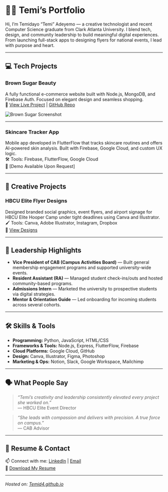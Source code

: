 # 👋🏾 Temi’s Portfolio

Hi, I’m Temidayo “Temi” Adeyemo — a creative technologist and recent Computer Science graduate from Clark Atlanta University. I blend tech, design, and community leadership to build meaningful digital experiences. From launching full-stack apps to designing flyers for national events, I lead with purpose and heart.

---

## 💻 Tech Projects

### **Brown Sugar Beauty**
A fully functional e-commerce website built with Node.js, MongoDB, and Firebase Auth. Focused on elegant design and seamless shopping.  
🔗 [View Live Project](https://link-to-your-project.com) | [GitHub Repo](https://github.com/Temid4/brownsugar)

![Brown Sugar Screenshot](images/BrownSugarHair/preview.png)

---

### **Skincare Tracker App**
Mobile app developed in FlutterFlow that tracks skincare routines and offers AI-powered skin analysis. Built with Firebase, Google Cloud, and custom UX logic.  
🛠️ Tools: Firebase, FlutterFlow, Google Cloud  
🔗 [Demo Available Upon Request]

---

## 🎨 Creative Projects

### **HBCU Elite Flyer Designs**
Designed branded social graphics, event flyers, and airport signage for HBCU Elite Hooper Camp under tight deadlines using Canva and Illustrator.  
🖌️ Tools: Canva, Adobe Illustrator, Instagram, Dropbox  
📸 [View Designs](images/HBCUElite/)

---

## 🧠 Leadership Highlights

- **Vice President of CAB (Campus Activities Board)** — Built general membership engagement programs and supported university-wide events.
- **Resident Assistant (RA)** — Managed student check-ins/outs and hosted community-based programs.
- **Admissions Intern** — Marketed the university to prospective students via digital strategies.
- **Mentor & Orientation Guide** — Led onboarding for incoming students across several cohorts.

---

## 🛠️ Skills & Tools

- **Programming:** Python, JavaScript, HTML/CSS  
- **Frameworks & Tools:** Node.js, Express, FlutterFlow, Firebase  
- **Cloud Platforms:** Google Cloud, GitHub  
- **Design:** Canva, Illustrator, Figma, Photoshop  
- **Marketing & Ops:** Notion, Slack, Google Workspace, Mailchimp  

---

## 🗣️ What People Say

> *“Temi’s creativity and leadership consistently elevated every project she worked on.”*  
> — HBCU Elite Event Director

> *“She leads with compassion and delivers with precision. A true force on campus.”*  
> — CAB Advisor

---

## 📄 Resume & Contact

📫 Connect with me: [LinkedIn](https://www.linkedin.com/in/temidayoadeyemo/) | [Email](mailto:molenopesoluwa@gmail.com)  
📄 [Download My Resume](files/Temi_Adeyemo_Resume.pdf)

---

###### Hosted on: [Temid4.github.io](https://temid4.github.io)
